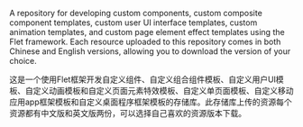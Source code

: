 A repository for developing custom components, custom composite component templates, custom user UI interface templates, custom animation templates, and custom page element effect templates using the Flet framework. Each resource uploaded to this repository comes in both Chinese and English versions, allowing you to download the version of your choice.

这是一个使用Flet框架开发自定义组件、自定义组合组件模板、自定义用户UI模板、自定义动画模板和自定义页面元素特效模板、自定义单页面模板、自定义移动应用app框架模板和自定义桌面程序框架模板的存储库。此存储库上传的资源每个资源都有中文版和英文版两份，可以选择自己喜欢的资源版本下载。
